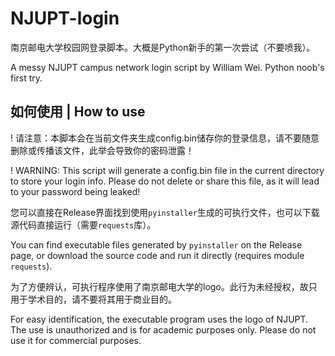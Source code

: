 # NJUPT-login

南京邮电大学校园网登录脚本。大概是Python新手的第一次尝试（不要喷我）。

A messy NJUPT campus network login script by William Wei. Python noob's first try.

## 如何使用 | How to use

! 请注意：本脚本会在当前文件夹生成config.bin储存你的登录信息，请不要随意删除或传播该文件，此举会导致你的密码泄露！

! WARNING: This script will generate a config.bin file in the current directory to store your login info. Please do not delete or share this file, as it will lead to your password being leaked!


您可以直接在Release界面找到使用`pyinstaller`生成的可执行文件，也可以下载源代码直接运行（需要`requests`库）。

You can find executable files generated by `pyinstaller` on the Release page, or download the source code and run it directly (requires module `requests`).


为了方便辨认，可执行程序使用了南京邮电大学的logo。此行为未经授权，故只用于学术目的，请不要将其用于商业目的。

For easy identification, the executable program uses the logo of NJUPT. The use is unauthorized and is for academic purposes only. Please do not use it for commercial purposes.
